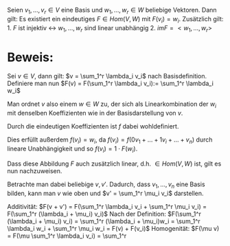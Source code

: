 Seien $v_1, ..., v_r \in V$ eine Basis und $w_1, ..., w_r \in W$ beliebige Vektoren. Dann gilt: Es existiert ein eindeutiges $F \in Hom(V, W)$ mit $F(v_i) = w_i$. Zusätzlich gilt:
	1. $F$ ist injektiv <-> $w_1, ..., w_r$ sind linear unabhängig
	2. $im F = <w_1, ..., w_r>$ 

# Beweis:

Sei $v \in V$, dann gilt: $v = \sum_1^r \lambda_i v_i$ nach Basisdefinition.
Definiere man nun $F(v) = F(\sum_1^r \lambda_i v_i):= \sum_1^r \lambda_i w_i$

Man ordnet $v$ also einem $w \in W$ zu, der sich als Linearkombination der $w_i$ mit denselben Koeffizienten wie in der Basisdarstellung von $v$. 

Durch die eindeutigen Koeffizienten ist $f$ dabei wohldefiniert.

Dies erfüllt außerdem $f(v_i) = w_i$, da $f(v_i) = f(0 v_1 + ... + 1 v_i + ... + v_n)$ durch lineare Unabhängigkeit und so $f(v_i) = 1 \cdot F(w_i)$.

Dass diese Abbildung $F$ auch zusätzlich linear, d.h. $\in Hom(V, W)$ ist, gilt es nun nachzuweisen.

Betrachte man dabei beliebige $v, v'$. Dadurch, dass $v_1, ..., v_n$ eine Basis bilden, kann man $v$ wie oben und $v' = \sum_1^r \mu_i v_i$ darstellen. 

Additivität:
$F(v + v') = F(\sum_1^r \lambda_i v_i + \sum_1^r \mu_i v_i) = F(\sum_1^r (\lambda_i + \mu_i) v_i)$
Nach der Definition: $F(\sum_1^r (\lambda_i + \mu_i) v_i) = \sum_1^r (\lambda_i + \mu_i)w_i = \sum_1^r \lambda_i w_i + \sum_1^r \mu_i w_i = F(v) + F(v_i)$
Homogenität:
$F(\mu v) = F(\mu \sum_1^r \lambda_i v_i) = \sum_1^r 

